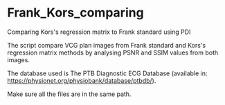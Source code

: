 # Frank_Kors_comparing
Comparing Kors's regression matrix to Frank standard using PDI

The script compare VCG plan images from Frank standard and Kors's regression matrix methods by analysing PSNR and SSIM values from both images.

The database used is The PTB Diagnostic ECG Database (available in: <https://physionet.org/physiobank/database/ptbdb/>).

Make sure all the files are in the same path.

